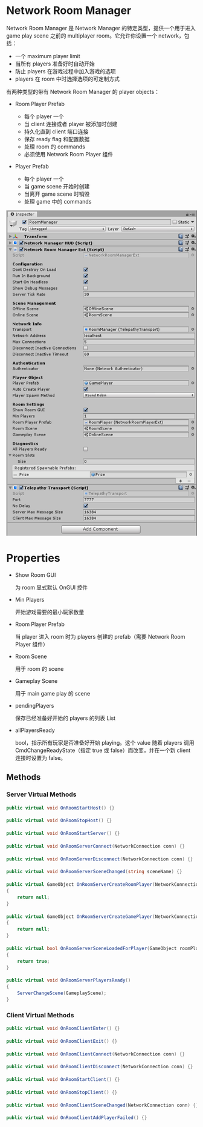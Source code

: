 # Network Room Manager

Network Room Manager 是 Network Manager 的特定类型，提供一个用于进入 game play scene 之前的 multiplayer room。它允许你设置一个 network，包括：

- 一个 maximum player limit
- 当所有 players 准备好时自动开始
- 防止 players 在游戏过程中加入游戏的选项
- players 在 room 中时选择选项的可定制方式

有两种类型的带有 Network Room Manager 的 player objects：

- Room Player Prefab

  - 每个 player 一个
  - 当 client 连接或者 player 被添加时创建
  - 持久化直到 client 端口连接
  - 保存 ready flag 和配置数据
  - 处理 room 的 commands
  - 必须使用 Network Room Player 组件

- Player Prefab

  - 每个 player 一个
  - 当 game scene 开始时创建
  - 当离开 game scene 时销毁
  - 处理 game 中的 commands

![NetworkRoomManager](../../Image/NetworkRoomManager.png)

# Properties

- Show Room GUI

  为 room 显式默认 OnGUI 控件

- Min Players

  开始游戏需要的最小玩家数量

- Room Player Prefab

  当 player 进入 room 时为 players 创建的 prefab（需要 Network Room Player 组件）

- Room Scene

  用于 room 的 scene

- Gameplay Scene

  用于 main game play 的 scene

- pendingPlayers

  保存已经准备好开始的 players 的列表 List<NetworkRoomPlayer>

- allPlayersReady

  bool，指示所有玩家是否准备好开始 playing。这个 value 随着 players 调用 CmdChangeReadyState（指定 true 或 false）而改变，并在一个新 client 连接时设置为 false。

## Methods

### Server Virtual Methods

```C#
public virtual void OnRoomStartHost() {}

public virtual void OnRoomStopHost() {}

public virtual void OnRoomStartServer() {}

public virtual void OnRoomServerConnect(NetworkConnection conn) {}

public virtual void OnRoomServerDisconnect(NetworkConnection conn) {}

public virtual void OnRoomServerSceneChanged(string sceneName) {}

public virtual GameObject OnRoomServerCreateRoomPlayer(NetworkConnection conn)
{
    return null;
}

public virtual GameObject OnRoomServerCreateGamePlayer(NetworkConnection conn)
{
    return null;
}

public virtual bool OnRoomServerSceneLoadedForPlayer(GameObject roomPlayer, GameObject gamePlayer)
{
    return true;
}

public virtual void OnRoomServerPlayersReady()
{
    ServerChangeScene(GameplayScene);
}
```

### Client Virtual Methods

```C#
public virtual void OnRoomClientEnter() {}

public virtual void OnRoomClientExit() {}

public virtual void OnRoomClientConnect(NetworkConnection conn) {}

public virtual void OnRoomClientDisconnect(NetworkConnection conn) {}

public virtual void OnRoomStartClient() {}

public virtual void OnRoomStopClient() {}

public virtual void OnRoomClientSceneChanged(NetworkConnection conn) {}

public virtual void OnRoomClientAddPlayerFailed() {}
```